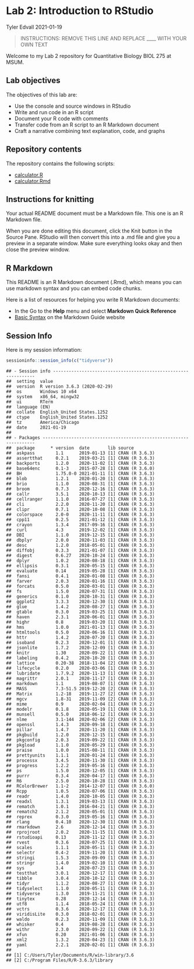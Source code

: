 Lab 2: Introduction to RStudio
================
Tyler Edvall
2021-01-19

> INSTRUCTIONS: REMOVE THIS LINE AND REPLACE \_\_\_\_ WITH YOUR OWN TEXT

Welcome to my Lab 2 repository for Quantitative Biology BIOL 275 at
MSUM.

## Lab objectives

The objectives of this lab are:

  - Use the console and source windows in RStudio
  - Write and run code in an R script
  - Document your R code with comments
  - Transfer code from an R script to an R Markdown document
  - Craft a narrative combining text explanation, code, and graphs

## Repository contents

The repository contains the following scripts:

  - [calculator.R](calculator.R)
  - [calculator.Rmd](calculator.Rmd)

## Instructions for knitting

Your actual README document must be a Markdown file. This one is an R
Markdown file.

When you are done editing this document, click the Knit button in the
Source Pane. RStudio will then convert this into a .md file and give you
a preview in a separate window. Make sure everything looks okay and then
close the preview window.

## R Markdown

This README is an R Markdown document (.Rmd), which means you can use
markdown syntax and you can embed code chunks.

Here is a list of resources for helping you write R Markdown documents:

  - In the Go to the **Help** menu and select **Markdown Quick
    Reference**
  - [Basic Syntax](https://www.markdownguide.org/basic-syntax/) on the
    Markdown Guide website

## Session Info

Here is my session information:

``` r
sessioninfo::session_info(c("tidyverse"))
```

    ## - Session info ---------------------------------------------------------------
    ##  setting  value                       
    ##  version  R version 3.6.3 (2020-02-29)
    ##  os       Windows 10 x64              
    ##  system   x86_64, mingw32             
    ##  ui       RTerm                       
    ##  language (EN)                        
    ##  collate  English_United States.1252  
    ##  ctype    English_United States.1252  
    ##  tz       America/Chicago             
    ##  date     2021-01-19                  
    ## 
    ## - Packages -------------------------------------------------------------------
    ##  package      * version  date       lib source        
    ##  askpass        1.1      2019-01-13 [1] CRAN (R 3.6.3)
    ##  assertthat     0.2.1    2019-03-21 [1] CRAN (R 3.6.3)
    ##  backports      1.2.0    2020-11-02 [1] CRAN (R 3.6.3)
    ##  base64enc      0.1-3    2015-07-28 [1] CRAN (R 3.6.0)
    ##  BH             1.75.0-0 2021-01-11 [1] CRAN (R 3.6.3)
    ##  blob           1.2.1    2020-01-20 [1] CRAN (R 3.6.3)
    ##  brio           1.1.0    2020-08-31 [1] CRAN (R 3.6.3)
    ##  broom          0.7.3    2020-12-16 [1] CRAN (R 3.6.3)
    ##  callr          3.5.1    2020-10-13 [1] CRAN (R 3.6.3)
    ##  cellranger     1.1.0    2016-07-27 [1] CRAN (R 3.6.3)
    ##  cli            2.2.0    2020-11-20 [1] CRAN (R 3.6.3)
    ##  clipr          0.7.1    2020-10-08 [1] CRAN (R 3.6.3)
    ##  colorspace     2.0-0    2020-11-11 [1] CRAN (R 3.6.3)
    ##  cpp11          0.2.5    2021-01-12 [1] CRAN (R 3.6.3)
    ##  crayon         1.3.4    2017-09-16 [1] CRAN (R 3.6.3)
    ##  curl           4.3      2019-12-02 [1] CRAN (R 3.6.3)
    ##  DBI            1.1.0    2019-12-15 [1] CRAN (R 3.6.3)
    ##  dbplyr         2.0.0    2020-11-03 [1] CRAN (R 3.6.3)
    ##  desc           1.2.0    2018-05-01 [1] CRAN (R 3.6.3)
    ##  diffobj        0.3.3    2021-01-07 [1] CRAN (R 3.6.3)
    ##  digest         0.6.27   2020-10-24 [1] CRAN (R 3.6.3)
    ##  dplyr          1.0.2    2020-08-18 [1] CRAN (R 3.6.3)
    ##  ellipsis       0.3.1    2020-05-15 [1] CRAN (R 3.6.3)
    ##  evaluate       0.14     2019-05-28 [1] CRAN (R 3.6.3)
    ##  fansi          0.4.1    2020-01-08 [1] CRAN (R 3.6.3)
    ##  farver         2.0.3    2020-01-16 [1] CRAN (R 3.6.3)
    ##  forcats        0.5.0    2020-03-01 [1] CRAN (R 3.6.3)
    ##  fs             1.5.0    2020-07-31 [1] CRAN (R 3.6.3)
    ##  generics       0.1.0    2020-10-31 [1] CRAN (R 3.6.3)
    ##  ggplot2        3.3.3    2020-12-30 [1] CRAN (R 3.6.3)
    ##  glue           1.4.2    2020-08-27 [1] CRAN (R 3.6.3)
    ##  gtable         0.3.0    2019-03-25 [1] CRAN (R 3.6.3)
    ##  haven          2.3.1    2020-06-01 [1] CRAN (R 3.6.3)
    ##  highr          0.8      2019-03-20 [1] CRAN (R 3.6.3)
    ##  hms            1.0.0    2021-01-13 [1] CRAN (R 3.6.3)
    ##  htmltools      0.5.0    2020-06-16 [1] CRAN (R 3.6.3)
    ##  httr           1.4.2    2020-07-20 [1] CRAN (R 3.6.3)
    ##  isoband        0.2.3    2020-12-01 [1] CRAN (R 3.6.3)
    ##  jsonlite       1.7.2    2020-12-09 [1] CRAN (R 3.6.3)
    ##  knitr          1.30     2020-09-22 [1] CRAN (R 3.6.3)
    ##  labeling       0.4.2    2020-10-20 [1] CRAN (R 3.6.3)
    ##  lattice        0.20-38  2018-11-04 [2] CRAN (R 3.6.3)
    ##  lifecycle      0.2.0    2020-03-06 [1] CRAN (R 3.6.3)
    ##  lubridate      1.7.9.2  2020-11-13 [1] CRAN (R 3.6.3)
    ##  magrittr       2.0.1    2020-11-17 [1] CRAN (R 3.6.3)
    ##  markdown       1.1      2019-08-07 [1] CRAN (R 3.6.3)
    ##  MASS           7.3-51.5 2019-12-20 [2] CRAN (R 3.6.3)
    ##  Matrix         1.2-18   2019-11-27 [2] CRAN (R 3.6.3)
    ##  mgcv           1.8-31   2019-11-09 [2] CRAN (R 3.6.3)
    ##  mime           0.9      2020-02-04 [1] CRAN (R 3.6.2)
    ##  modelr         0.1.8    2020-05-19 [1] CRAN (R 3.6.3)
    ##  munsell        0.5.0    2018-06-12 [1] CRAN (R 3.6.3)
    ##  nlme           3.1-144  2020-02-06 [2] CRAN (R 3.6.3)
    ##  openssl        1.4.3    2020-09-18 [1] CRAN (R 3.6.3)
    ##  pillar         1.4.7    2020-11-20 [1] CRAN (R 3.6.3)
    ##  pkgbuild       1.2.0    2020-12-15 [1] CRAN (R 3.6.3)
    ##  pkgconfig      2.0.3    2019-09-22 [1] CRAN (R 3.6.3)
    ##  pkgload        1.1.0    2020-05-29 [1] CRAN (R 3.6.3)
    ##  praise         1.0.0    2015-08-11 [1] CRAN (R 3.6.3)
    ##  prettyunits    1.1.1    2020-01-24 [1] CRAN (R 3.6.3)
    ##  processx       3.4.5    2020-11-30 [1] CRAN (R 3.6.3)
    ##  progress       1.2.2    2019-05-16 [1] CRAN (R 3.6.3)
    ##  ps             1.5.0    2020-12-05 [1] CRAN (R 3.6.3)
    ##  purrr          0.3.4    2020-04-17 [1] CRAN (R 3.6.3)
    ##  R6             2.5.0    2020-10-28 [1] CRAN (R 3.6.3)
    ##  RColorBrewer   1.1-2    2014-12-07 [1] CRAN (R 3.6.0)
    ##  Rcpp           1.0.5    2020-07-06 [1] CRAN (R 3.6.3)
    ##  readr          1.4.0    2020-10-05 [1] CRAN (R 3.6.3)
    ##  readxl         1.3.1    2019-03-13 [1] CRAN (R 3.6.3)
    ##  rematch        1.0.1    2016-04-21 [1] CRAN (R 3.6.3)
    ##  rematch2       2.1.2    2020-05-01 [1] CRAN (R 3.6.3)
    ##  reprex         0.3.0    2019-05-16 [1] CRAN (R 3.6.3)
    ##  rlang          0.4.10   2020-12-30 [1] CRAN (R 3.6.3)
    ##  rmarkdown      2.6      2020-12-14 [1] CRAN (R 3.6.3)
    ##  rprojroot      2.0.2    2020-11-15 [1] CRAN (R 3.6.3)
    ##  rstudioapi     0.13     2020-11-12 [1] CRAN (R 3.6.3)
    ##  rvest          0.3.6    2020-07-25 [1] CRAN (R 3.6.3)
    ##  scales         1.1.1    2020-05-11 [1] CRAN (R 3.6.3)
    ##  selectr        0.4-2    2019-11-20 [1] CRAN (R 3.6.3)
    ##  stringi        1.5.3    2020-09-09 [1] CRAN (R 3.6.3)
    ##  stringr        1.4.0    2019-02-10 [1] CRAN (R 3.6.3)
    ##  sys            3.4      2020-07-23 [1] CRAN (R 3.6.3)
    ##  testthat       3.0.1    2020-12-17 [1] CRAN (R 3.6.3)
    ##  tibble         3.0.4    2020-10-12 [1] CRAN (R 3.6.3)
    ##  tidyr          1.1.2    2020-08-27 [1] CRAN (R 3.6.3)
    ##  tidyselect     1.1.0    2020-05-11 [1] CRAN (R 3.6.3)
    ##  tidyverse      1.3.0    2019-11-21 [1] CRAN (R 3.6.3)
    ##  tinytex        0.28     2020-12-14 [1] CRAN (R 3.6.3)
    ##  utf8           1.1.4    2018-05-24 [1] CRAN (R 3.6.3)
    ##  vctrs          0.3.6    2020-12-17 [1] CRAN (R 3.6.3)
    ##  viridisLite    0.3.0    2018-02-01 [1] CRAN (R 3.6.3)
    ##  waldo          0.2.3    2020-11-09 [1] CRAN (R 3.6.3)
    ##  whisker        0.4      2019-08-28 [1] CRAN (R 3.6.3)
    ##  withr          2.3.0    2020-09-22 [1] CRAN (R 3.6.3)
    ##  xfun           0.20     2021-01-06 [1] CRAN (R 3.6.3)
    ##  xml2           1.3.2    2020-04-23 [1] CRAN (R 3.6.3)
    ##  yaml           2.2.1    2020-02-01 [1] CRAN (R 3.6.3)
    ## 
    ## [1] C:/Users/Tyler/Documents/R/win-library/3.6
    ## [2] C:/Program Files/R/R-3.6.3/library
